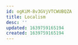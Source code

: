 ```yaml
---
id: ogKiM-8v3GVjVTCWUBQZA
title: Localism
desc: ''
updated: 1639759165194
created: 1639759165194
---
```


